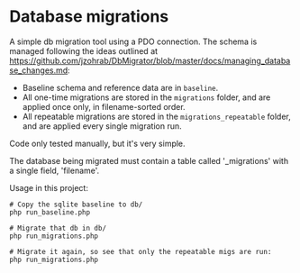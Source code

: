 # Database migrations

A simple db migration tool using a PDO connection.  The schema is
managed following the ideas outlined at
https://github.com/jzohrab/DbMigrator/blob/master/docs/managing_database_changes.md:

* Baseline schema and reference data are in `baseline`.
* All one-time migrations are stored in the `migrations` folder, and are applied once only, in filename-sorted order.
* All repeatable migrations are stored in the `migrations_repeatable` folder, and are applied every single migration run.

Code only tested manually, but it's very simple.

The database being migrated must contain a table called '_migrations' with a single field, 'filename'.

Usage in this project:

```
# Copy the sqlite baseline to db/
php run_baseline.php

# Migrate that db in db/
php run_migrations.php

# Migrate it again, so see that only the repeatable migs are run:
php run_migrations.php
```